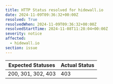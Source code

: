 ```yaml
---
title: HTTP Status resolved for hidewall.io
date: 2024-11-09T09:36:32+00:00Z
resolved: True
resolvedWhen: 2024-11-09T09:36:32+00:00Z
resolvedStartTime: 2024-11-08T11:28:04+00:00Z
severity: notice
affected:
  - hidewall.io
section: issue
---
```


| Expected Statuses | Actual Status  |
|-------------------|----------------|
| 200, 301, 302, 403 | 403 |
